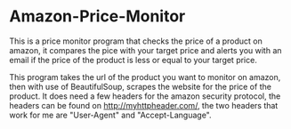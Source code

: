 # Amazon-Price-Monitor

This is a price monitor program that checks the price of a product on amazon, it compares the pice with your target price and alerts you with an 
email if the price of the product is less or equal to your target price.

This program takes the url of the product you want to monitor on amazon, then with use of BeautifulSoup, scrapes the website for the price of the product.
It does need a few headers for the amazon security protocol, the headers can be found on http://myhttpheader.com/, the two headers that work for me are
"User-Agent" and "Accept-Language".

